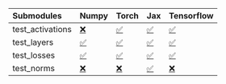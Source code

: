 | Submodules       | Numpy                                                                                                                           | Torch                                                                                                                           | Jax                                                                                                                             | Tensorflow                                                                                                                      |
|:-----------------|:--------------------------------------------------------------------------------------------------------------------------------|:--------------------------------------------------------------------------------------------------------------------------------|:--------------------------------------------------------------------------------------------------------------------------------|:--------------------------------------------------------------------------------------------------------------------------------|
| test_activations | <a href="https://github.com/unifyai/ivy/runs/7916636166?check_suite_focus=true" rel="noopener noreferrer" target="_blank">❌</a> | <a href="https://github.com/unifyai/ivy/runs/7916636490?check_suite_focus=true" rel="noopener noreferrer" target="_blank">✅</a> | <a href="https://github.com/unifyai/ivy/runs/7916636781?check_suite_focus=true" rel="noopener noreferrer" target="_blank">✅</a> | <a href="https://github.com/unifyai/ivy/runs/7916637115?check_suite_focus=true" rel="noopener noreferrer" target="_blank">✅</a> |
| test_layers      | <a href="https://github.com/unifyai/ivy/runs/7916636240?check_suite_focus=true" rel="noopener noreferrer" target="_blank">✅</a> | <a href="https://github.com/unifyai/ivy/runs/7916636558?check_suite_focus=true" rel="noopener noreferrer" target="_blank">✅</a> | <a href="https://github.com/unifyai/ivy/runs/7916636871?check_suite_focus=true" rel="noopener noreferrer" target="_blank">✅</a> | <a href="https://github.com/unifyai/ivy/runs/7916637187?check_suite_focus=true" rel="noopener noreferrer" target="_blank">✅</a> |
| test_losses      | <a href="https://github.com/unifyai/ivy/runs/7916636324?check_suite_focus=true" rel="noopener noreferrer" target="_blank">✅</a> | <a href="https://github.com/unifyai/ivy/runs/7916636632?check_suite_focus=true" rel="noopener noreferrer" target="_blank">✅</a> | <a href="https://github.com/unifyai/ivy/runs/7916636951?check_suite_focus=true" rel="noopener noreferrer" target="_blank">✅</a> | <a href="https://github.com/unifyai/ivy/runs/7916637284?check_suite_focus=true" rel="noopener noreferrer" target="_blank">✅</a> |
| test_norms       | <a href="https://github.com/unifyai/ivy/runs/7916636409?check_suite_focus=true" rel="noopener noreferrer" target="_blank">❌</a> | <a href="https://github.com/unifyai/ivy/runs/7916636709?check_suite_focus=true" rel="noopener noreferrer" target="_blank">❌</a> | <a href="https://github.com/unifyai/ivy/runs/7916637033?check_suite_focus=true" rel="noopener noreferrer" target="_blank">✅</a> | <a href="https://github.com/unifyai/ivy/runs/7916637362?check_suite_focus=true" rel="noopener noreferrer" target="_blank">❌</a> |